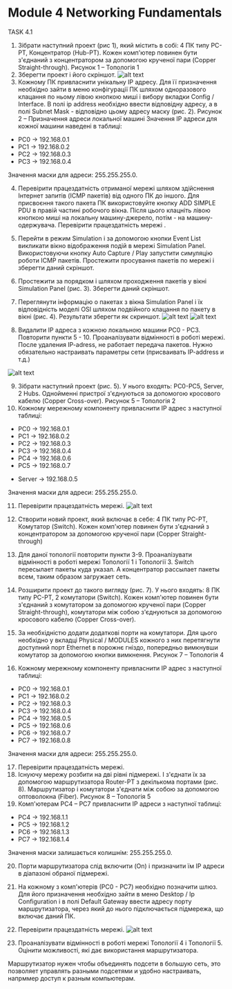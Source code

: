 
 # Module 4 Networking Fundamentals
 TASK 4.1
1. Зібрати наступний проект (рис 1), який містить в собі: 4 ПК типу PC-PT, Концентратор (Hub-PT). Кожен комп'ютер повинен бути з'єднаний з концентратором за допомогою крученої пари (Copper Straight-through).
Рисунок 1 – Топологія 1
2. Зберегти проект і його скріншот.
![alt text](https://github.com/aleksandrabublik/DevOps_online_Kharkov_2020Q42021Q1/blob/main/Module4/task4.1/1_Cisco.png)
3. Кожному ПК привласнити унікальну IP адресу. Для її призначення необхідно зайти в меню конфігурації ПК шляхом одноразового клацання по ньому лівою кнопкою миші і вибору вкладки Config / Interface. В полі ip address необхідно ввести відповідну адресу, а в полі Subnet Mask - відповідно цьому адресу маску (рис. 2).
Рисунок 2 – Призначення адреси локальної машині
 Значення IP адреси для кожної машини наведені в таблиці:
  - PC0 -> 192.168.0.1
  - PC1 -> 192.168.0.2
  - PC2 -> 192.168.0.3
  - PC3 -> 192.168.0.4
  
 Значення маски для адреси: 255.255.255.0.
 
4. Перевірити працездатність отриманої мережі шляхом здійснення Інтернет запитів (ICMP пакетів) від одного ПК до іншого. Для присвоєння такого пакета ПК використовуйте кнопку ADD SIMPLE PDU в правій частині робочого вікна. Після цього клацніть лівою кнопкою миші на локальну машину-джерело, потім - на машину-одержувача. Перевірити працездатність мережі
.
5. Перейти в режим Simulation і за допомогою кнопки Event List викликати вікно відображення подій в мережі Simulation Panel.
Використовуючи кнопку Auto Capture / Play запустити симуляцію роботи ICMP пакетів. Простежити просування пакетів по мережі і зберегти даний скріншот.

6. Простежити за порядком і шляхом проходження пакетів у вікні Simulation Panel (рис. 3). Зберегти даний скріншот.

7. Переглянути інформацію о пакетах з вікна Simulation Panel і їх відповідність моделі OSI шляхом подвійного клацання по пакету в вікні (рис. 4). Результати зберегти як скриншот.
 ![alt text](https://github.com/aleksandrabublik/DevOps_online_Kharkov_2020Q42021Q1/blob/main/Module4/task4.1/Simulation%20panel.png)
 ![alt text](https://github.com/aleksandrabublik/DevOps_online_Kharkov_2020Q42021Q1/blob/main/Module4/task4.1/ModelOSI.png)

8. Видалити IP адреса з кожною локальною машини PC0 - PC3. Повторити пункти 5 - 10. Проаналізувати відмінності в роботі мережі.
 После удаления IP-adress, не работает передача пакетов. Нужно обязательно настраивать параметры сети (присваивать IP-address и т.д.)
 
 ![alt text](https://github.com/aleksandrabublik/DevOps_online_Kharkov_2020Q42021Q1/blob/main/Module4/task4.1/Model%20OSI%20without%20ip.png)
 
9. Зібрати наступний проект (рис. 5). У нього входять: PC0-PC5, Server, 2 Hubs. Однойменні пристрої з'єднуються за допомогою кросового кабелю (Copper Cross-over).
Рисунок 5 – Топологія 2
10. Кожному мережному компоненту привласнити IP адрес з наступної таблиці:

 - PC0 -> 192.168.0.1
 - PC1 -> 192.168.0.2
 - PC2 -> 192.168.0.3
 - PC3 -> 192.168.0.4
 - PC4 -> 192.168.0.6
 - PC5 -> 192.168.0.7
 
 + Server -> 192.168.0.5
 
Значення маски для адреси: 255.255.255.0.

11. Перевірити працездатність мережі.
![alt text](https://github.com/aleksandrabublik/DevOps_online_Kharkov_2020Q42021Q1/blob/main/Module4/task4.1/11_Cisco.png)

12. Створити новий проект, який включає в себе: 4 ПК типу PC-PT, Комутатор (Switch). Кожен комп'ютер повинен бути з'єднаний з концентратором за допомогою крученої пари (Copper Straight-through) 

13. Для даної топології повторити пункти 3-9. Проаналізувати відмінності в роботі мережі Топології 1 і Топології 3.
Switch пересылает пакеты куда указал. А концентратор рассылает пакеты всем, таким образом загружает сеть.

14. Розширити проект до такого вигляду (рис. 7). У нього входять: 8 ПК типу PC-PT, 2 комутатори (Switch). Кожен комп'ютер повинен бути з'єднаний з комутатором за допомогою крученої пари (Copper Straight-through), комутатори між собою з'єднуються за допомогою кросового кабелю (Copper Cross-over).

15. За необхідністю додати додаткові порти на комутатори. Для цього необхідно у вкладці Physical / MODULES кожного з них перетягнути доступний порт Ethernet в порожнє гніздо, попередньо вимкнувши комутатор за допомогою кнопки вимкнення.
Рисунок 7 – Топологія 4

16. Кожному мережному компоненту привласнити IP адрес з наступної таблиці:
 - PC0 -> 192.168.0.1
 - PC1 -> 192.168.0.2
 - PC2 -> 192.168.0.3
 - PC3 -> 192.168.0.4
 - PC4 -> 192.168.0.5
 - PC5 -> 192.168.0.6
 - PC6 -> 192.168.0.7
 - PC7 -> 192.168.0.8
 
Значення маски для адреси: 255.255.255.0.

17. Перевірити працездатність мережі.
18. Існуючу мережу розбити на дві рівні підмережі. І з'єднати їх за допомогою маршрутизатора Router-PT з декількома портами (рис. 8). Маршрутизатор і комутатори з'єднати між собою за допомогою оптоволокна (Fiber).
Рисунок 8 – Топологія 5
19. Комп'ютерам РС4 – РС7 привласнити IP адреси з наступної таблиці:
 - PC4 -> 192.168.1.1
 - PC5 -> 192.168.1.2
 - PC6 -> 192.168.1.3
 - PC7 -> 192.168.1.4
 
Значення маски залишається колишнім: 255.255.255.0.

20. Порти маршрутизатора слід включити (On) і призначити їм IP адреси в діапазоні обраної підмережі.
21. На кожному з комп'ютерів (РС0 - РС7) необхідно позначити шлюз. Для його призначення необхідно зайти в меню Desktop / Ip Configuration і в полі Default Gateway ввести адресу порту маршрутизатора, через який до нього підключається підмережа, що включає даний ПК.
22. Перевірити працездатність мережі.
![alt text](https://github.com/aleksandrabublik/DevOps_online_Kharkov_2020Q42021Q1/blob/main/Module4/task4.1/18_22%20%D0%A1%D1%88%D1%96%D1%81%D1%89.png)

23. Проаналізувати відмінності в роботі мережі Топології 4 і Топології 5. Оцінити можливості, які дає використання маршрутизатора.

Маршрутизатор нужен чтобы объединять подсети в большую сеть, это позволяет управлять разными подсетями и удобно настраивать, напрммер доступ к разным компьютерам.

